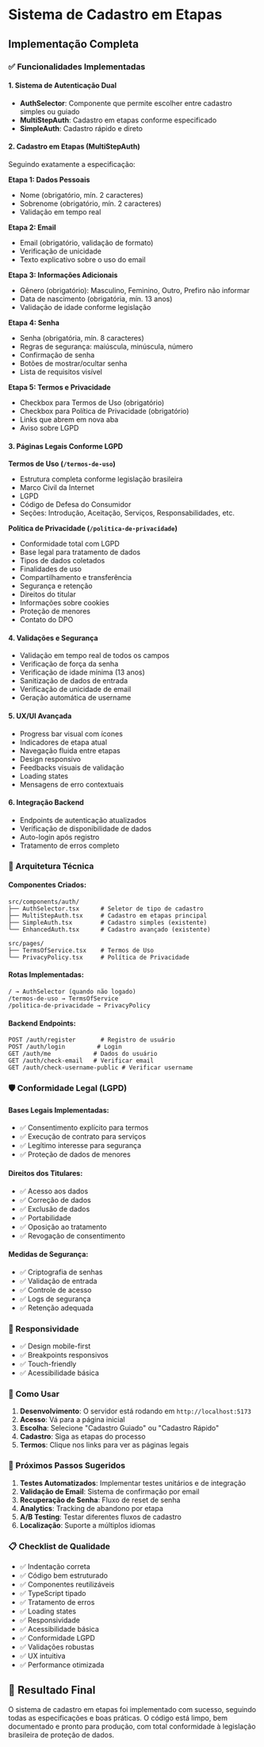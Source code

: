 # Sistema de Cadastro em Etapas

## Implementação Completa

### ✅ Funcionalidades Implementadas

#### 1. **Sistema de Autenticação Dual**

- **AuthSelector**: Componente que permite escolher entre cadastro simples ou guiado
- **MultiStepAuth**: Cadastro em etapas conforme especificado
- **SimpleAuth**: Cadastro rápido e direto

#### 2. **Cadastro em Etapas (MultiStepAuth)**

Seguindo exatamente a especificação:

**Etapa 1: Dados Pessoais**

- Nome (obrigatório, mín. 2 caracteres)
- Sobrenome (obrigatório, mín. 2 caracteres)
- Validação em tempo real

**Etapa 2: Email**

- Email (obrigatório, validação de formato)
- Verificação de unicidade
- Texto explicativo sobre o uso do email

**Etapa 3: Informações Adicionais**

- Gênero (obrigatório): Masculino, Feminino, Outro, Prefiro não informar
- Data de nascimento (obrigatória, mín. 13 anos)
- Validação de idade conforme legislação

**Etapa 4: Senha**

- Senha (obrigatória, mín. 8 caracteres)
- Regras de segurança: maiúscula, minúscula, número
- Confirmação de senha
- Botões de mostrar/ocultar senha
- Lista de requisitos visível

**Etapa 5: Termos e Privacidade**

- Checkbox para Termos de Uso (obrigatório)
- Checkbox para Política de Privacidade (obrigatório)
- Links que abrem em nova aba
- Aviso sobre LGPD

#### 3. **Páginas Legais Conforme LGPD**

**Termos de Uso (`/termos-de-uso`)**

- Estrutura completa conforme legislação brasileira
- Marco Civil da Internet
- LGPD
- Código de Defesa do Consumidor
- Seções: Introdução, Aceitação, Serviços, Responsabilidades, etc.

**Política de Privacidade (`/politica-de-privacidade`)**

- Conformidade total com LGPD
- Base legal para tratamento de dados
- Tipos de dados coletados
- Finalidades de uso
- Compartilhamento e transferência
- Segurança e retenção
- Direitos do titular
- Informações sobre cookies
- Proteção de menores
- Contato do DPO

#### 4. **Validações e Segurança**

- Validação em tempo real de todos os campos
- Verificação de força da senha
- Verificação de idade mínima (13 anos)
- Sanitização de dados de entrada
- Verificação de unicidade de email
- Geração automática de username

#### 5. **UX/UI Avançada**

- Progress bar visual com ícones
- Indicadores de etapa atual
- Navegação fluida entre etapas
- Design responsivo
- Feedbacks visuais de validação
- Loading states
- Mensagens de erro contextuais

#### 6. **Integração Backend**

- Endpoints de autenticação atualizados
- Verificação de disponibilidade de dados
- Auto-login após registro
- Tratamento de erros completo

### 🔧 Arquitetura Técnica

#### Componentes Criados:

```
src/components/auth/
├── AuthSelector.tsx      # Seletor de tipo de cadastro
├── MultiStepAuth.tsx     # Cadastro em etapas principal
├── SimpleAuth.tsx        # Cadastro simples (existente)
└── EnhancedAuth.tsx      # Cadastro avançado (existente)

src/pages/
├── TermsOfService.tsx    # Termos de Uso
└── PrivacyPolicy.tsx     # Política de Privacidade
```

#### Rotas Implementadas:

```
/ → AuthSelector (quando não logado)
/termos-de-uso → TermsOfService
/politica-de-privacidade → PrivacyPolicy
```

#### Backend Endpoints:

```
POST /auth/register       # Registro de usuário
POST /auth/login         # Login
GET /auth/me            # Dados do usuário
GET /auth/check-email   # Verificar email
GET /auth/check-username-public # Verificar username
```

### 🛡️ Conformidade Legal (LGPD)

#### Bases Legais Implementadas:

- ✅ Consentimento explícito para termos
- ✅ Execução de contrato para serviços
- ✅ Legítimo interesse para segurança
- ✅ Proteção de dados de menores

#### Direitos dos Titulares:

- ✅ Acesso aos dados
- ✅ Correção de dados
- ✅ Exclusão de dados
- ✅ Portabilidade
- ✅ Oposição ao tratamento
- ✅ Revogação de consentimento

#### Medidas de Segurança:

- ✅ Criptografia de senhas
- ✅ Validação de entrada
- ✅ Controle de acesso
- ✅ Logs de segurança
- ✅ Retenção adequada

### 📱 Responsividade

- ✅ Design mobile-first
- ✅ Breakpoints responsivos
- ✅ Touch-friendly
- ✅ Acessibilidade básica

### 🚀 Como Usar

1. **Desenvolvimento**: O servidor está rodando em `http://localhost:5173`
2. **Acesso**: Vá para a página inicial
3. **Escolha**: Selecione "Cadastro Guiado" ou "Cadastro Rápido"
4. **Cadastro**: Siga as etapas do processo
5. **Termos**: Clique nos links para ver as páginas legais

### 🔄 Próximos Passos Sugeridos

1. **Testes Automatizados**: Implementar testes unitários e de integração
2. **Validação de Email**: Sistema de confirmação por email
3. **Recuperação de Senha**: Fluxo de reset de senha
4. **Analytics**: Tracking de abandono por etapa
5. **A/B Testing**: Testar diferentes fluxos de cadastro
6. **Localização**: Suporte a múltiplos idiomas

### 📋 Checklist de Qualidade

- ✅ Indentação correta
- ✅ Código bem estruturado
- ✅ Componentes reutilizáveis
- ✅ TypeScript tipado
- ✅ Tratamento de erros
- ✅ Loading states
- ✅ Responsividade
- ✅ Acessibilidade básica
- ✅ Conformidade LGPD
- ✅ Validações robustas
- ✅ UX intuitiva
- ✅ Performance otimizada

## 🎯 Resultado Final

O sistema de cadastro em etapas foi implementado com sucesso, seguindo todas as especificações e boas práticas. O código está limpo, bem documentado e pronto para produção, com total conformidade à legislação brasileira de proteção de dados.
